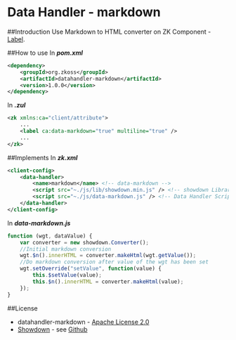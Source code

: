 # Data Handler - markdown
##Introduction
Use Markdown to HTML converter on ZK Component - [Label](http://books.zkoss.org/wiki/ZK_Component_Reference/Essential_Components/Label).

##How to use
In ***pom.xml***
```xml
<dependency>
    <groupId>org.zkoss</groupId>
    <artifactId>datahandler-markdown</artifactId>
    <version>1.0.0</version>
</dependency>
```

In ***.zul***
```xml
<zk xmlns:ca="client/attribute">
    ...
    <label ca:data-markdown="true" multiline="true" />
    ...
</zk>
```

##Implements
In ***zk.xml***
```xml
<client-config>
	<data-handler>
		<name>markdown</name> <!-- data-markdown -->
		<script src="~./js/lib/showdown.min.js" /> <!-- showdown Library -->
		<script src="~./js/data-markdown.js" /> <!-- Data Handler Script -->
	</data-handler>
</client-config>
```
In ***data-markdown.js***

```javascript
function (wgt, dataValue) {
	var converter = new showdown.Converter();
	//Initial markdown conversion
	wgt.$n().innerHTML = converter.makeHtml(wgt.getValue());
	//Do markdown conversion after value of the wgt has been set
	wgt.setOverride("setValue", function(value) {
		this.$setValue(value);
		this.$n().innerHTML = converter.makeHtml(value);
	});
}
```

##License
* datahandler-markdown - [Apache License 2.0](http://www.apache.org/licenses/LICENSE-2.0)
* [Showdown](https://github.com/showdownjs/showdown) - see [Github](https://github.com/showdownjs/showdown/blob/master/license.txt)
